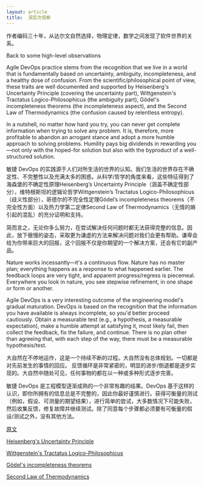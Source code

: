 ```yaml
---
layout: article
title:  深层次观察
---
```


作者编码三十年，从达尔文自然选择，物理定律，数学之间发现了软件世界的关系。


Back to some high-level observations

Agile DevOps practice stems from the recognition that we live in a world that is fundamentally based on uncertainty, ambiguity, incompleteness, and a healthy dose of confusion. From the scientific/philosophical point of view, these traits are well documented and supported by Heisenberg's Uncertainty Principle (covering the uncertainty part), Wittgenstein's Tractatus Logico-Philosophicus (the ambiguity part), Gödel's incompleteness theorems (the incompleteness aspect), and the Second Law of Thermodynamics (the confusion caused by relentless entropy).

In a nutshell, no matter how hard you try, you can never get complete information when trying to solve any problem. It is, therefore, more profitable to abandon an arrogant stance and adopt a more humble approach to solving problems. Humility pays big dividends in rewarding you—not only with the hoped-for solution but also with the byproduct of a well-structured solution.


敏捷 DevOps 的实践源于人们对所生活的世界的认知。我们生活的世界存在不确定性、不完整性以及充满太多的困惑。从科学/哲学的角度来看，这些特征得到了海森堡的不确定性原理Heisenberg’s Uncertainty Principle（涵盖不确定性部分），维特根斯坦的逻辑论哲学Wittgenstein’s Tractatus Logico-Philosophicus（歧义性部分），哥德尔的不完全性定理Gödel’s incompleteness theorems（不完全性方面）以及热力学第二定律Second Law of Thermodynamics（无情的熵引起的混乱）的充分证明和支持。

简而言之，无论你多么努力，在尝试解决任何问题时都无法获得完整的信息。因此，放下傲慢的姿态，采取更为谦虚的方法来解决问题对我们会更有帮助。谦卑会给为你带来巨大的回报，这个回报不仅是你期望的一个解决方案，还会有它的副产品。


Nature works incessantly—it's a continuous flow. Nature has no master plan; everything happens as a response to what happened earlier. The feedback loops are very tight, and apparent progress/regress is piecemeal. Everywhere you look in nature, you see stepwise refinement, in one shape or form or another.

Agile DevOps is a very interesting outcome of the engineering model's gradual maturation. DevOps is based on the recognition that the information you have available is always incomplete, so you'd better proceed cautiously. Obtain a measurable test (e.g., a hypothesis, a measurable expectation), make a humble attempt at satisfying it, most likely fail, then collect the feedback, fix the failure, and continue. There is no plan other than agreeing that, with each step of the way, there must be a measurable hypothesis/test.

大自然在不停地运作，这是一个持续不断的过程。大自然没有总体规划。一切都是对先前发生的事情的回应。 反馈循环是非常紧密的，明显的进步/倒退都是逐步实现的。大自然中随处可见，任何事物的都在以一种或多种形式逐步完善。

敏捷 DevOps 是工程模型逐渐成熟的一个非常有趣的结果。DevOps 基于这样的认识，即你所拥有的信息总是不完整的，因此你最好谨慎进行。获得可衡量的测试（例如，假设、可测量的期望结果），进行简单的尝试，大多数情况下可能失败，然后收集反馈，修复故障并继续测试。除了同意每个步骤都必须要有可衡量的假设/测试之外，没有其他方法。


[原文](https://opensource.com/article/19/8/mutation-testing-evolution-tdd)


[Heisenberg's Uncertainty Principle](https://en.wikipedia.org/wiki/Uncertainty_principle)

[Wittgenstein's Tractatus Logico-Philosophicus](https://en.wikipedia.org/wiki/Tractatus_Logico-Philosophicus)

[Gödel's incompleteness theorems](https://en.wikipedia.org/wiki/G%C3%B6del%27s_incompleteness_theorems)

[Second Law of Thermodynamics](https://en.wikipedia.org/wiki/Second_law_of_thermodynamics)